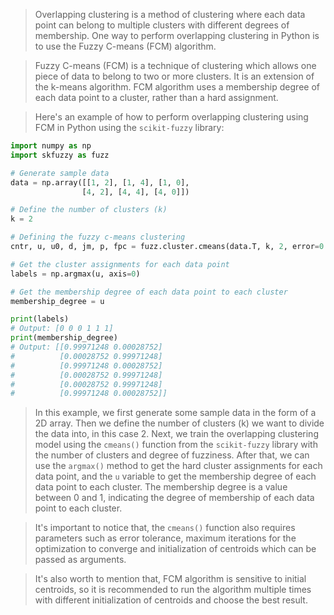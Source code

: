 >Overlapping clustering is a method of clustering where each data point can belong to multiple clusters with different degrees of membership. One way to perform overlapping clustering in Python is to use the Fuzzy C-means (FCM) algorithm.

>Fuzzy C-means (FCM) is a technique of clustering which allows one piece of data to belong to two or more clusters. It is an extension of the k-means algorithm. FCM algorithm uses a membership degree of each data point to a cluster, rather than a hard assignment.

>Here's an example of how to perform overlapping clustering using FCM in Python using the `scikit-fuzzy` library:

```python
import numpy as np
import skfuzzy as fuzz

# Generate sample data
data = np.array([[1, 2], [1, 4], [1, 0],
                [4, 2], [4, 4], [4, 0]])

# Define the number of clusters (k)
k = 2

# Defining the fuzzy c-means clustering
cntr, u, u0, d, jm, p, fpc = fuzz.cluster.cmeans(data.T, k, 2, error=0.005, maxiter=1000, init=None)

# Get the cluster assignments for each data point
labels = np.argmax(u, axis=0)

# Get the membership degree of each data point to each cluster
membership_degree = u

print(labels)
# Output: [0 0 0 1 1 1]
print(membership_degree)
# Output: [[0.99971248 0.00028752]
#          [0.00028752 0.99971248]
#          [0.99971248 0.00028752]
#          [0.00028752 0.99971248]
#          [0.00028752 0.99971248]
#          [0.99971248 0.00028752]]
```

>In this example, we first generate some sample data in the form of a 2D array. Then we define the number of clusters (k) we want to divide the data into, in this case 2. Next, we train the overlapping clustering model using the `cmeans()` function from the `scikit-fuzzy` library with the number of clusters and degree of fuzziness. After that, we can use the `argmax()` method to get the hard cluster assignments for each data point, and the `u` variable to get the membership degree of each data point to each cluster. The membership degree is a value between 0 and 1, indicating the degree of membership of each data point to each cluster.

>It's important to notice that, the `cmeans()` function also requires parameters such as error tolerance, maximum iterations for the optimization to converge and initialization of centroids which can be passed as arguments.

>It's also worth to mention that, FCM algorithm is sensitive to initial centroids, so it is recommended to run the algorithm multiple times with different initialization of centroids and choose the best result.

